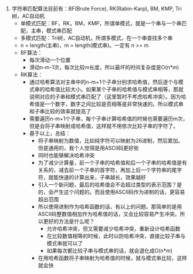 1.  字符串匹配算法目前有：BF(Brute Force), RK(Rabin-Karp), BM, KMP, Tri树，AC自动机     
    + 单模式匹配：BF，RK，BM，KMP，所谓单模式，就是一个串与一个串匹配，主串，模式串匹配              
    + 多模式匹配：Tri树，AC自动机，所谓多模式，在一个串查找多个串              
    + n = length(主串)，m = length(模式串)。一定有 n >= m     
    + BF算法：      
      + 每次滑动一个位置      
      + 滑动n-m-1次，每次比较m长度，所以最坏的时间复杂度是O(n*m)      
    + RK算法：      
      + 通过哈希算法对主串中的n-m+1个子串分别求哈希值，然后逐个与模式串的哈希值比较大小。如果某个子串的哈希值与模式串相等，那就说明对应的子串和模式串匹配了（这里暂时不考虑哈希冲突）。因为哈希值是一个数字，数字之间比较是否相等是非常快速的。所以模式串和子串比较的效率就提高了       
      + 需要遍历n-m+1个子串，每个子串计算哈希值的时候也需要遍历m次，但是会将子串映射成哈希值，这样就不用依次比较子串的字符了。          
      + 基于以上，总结：      
        + 将子串映射为数值，比如纯字符可以映射为26进制，然后累加。但是通用的，我个人觉得是用ASCII码更好些        
        + 同时也能够解决哈希冲突      
        + 为了减少计算量，前一个子串的哈希值和后一个子串的哈希值是有关系的，减去前一个子串的首字符，再加上后一个字符串的尾字符，就能快速的计算出来，子串越长，效果越好      
        + 引入一个新问题，最后的哈希值会不会超过类型的表示范围？是的，会产生这个问题的。而且使用ASCII码作为进制的话，更容易超出范围        
        + 所以使用进制作为哈希函数的话，有以上的问题。那简单的是用ASCII码整数值相加作为哈希值的话，又会比较容易产生冲突。所以更好的方法是什么呢？     
          + 允许哈希冲突，但又需要减少哈希冲突，重新设计哈希函数      
          + 在比较数值相等的时候，此时以防哈希冲突，直接比较子串与模式串就可以了      
          + 如果每次都比较子串与模式串的话，就会退化成O(n*m)        
        + 在用哈希函数将子串映射为哈希值的时候，就与模式串比较，这样就会快    
